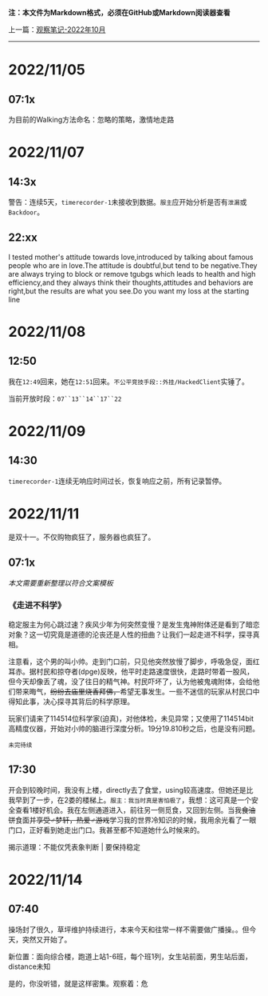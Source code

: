 **注：本文件为Markdown格式，必须在GitHub或Markdown阅读器查看**

上一篇：[观察笔记-2022年10月](https://github.com/wujinjun-MC/spectator-notes/blob/main/%E8%A7%82%E5%AF%9F%E7%AC%94%E8%AE%B0/%E8%A7%82%E5%AF%9F%E7%AC%94%E8%AE%B0-2022%E5%B9%B410%E6%9C%88.md)

--------

# 2022/11/05

## 07:1x

为目前的Walking方法命名：忽略的策略，激情地走路

# 2022/11/07

## 14:3x

警告：连续5天，`timerecorder-1`未接收到数据。`服主`应开始分析是否有`泄漏`或`Backdoor`。

## 22:xx

I tested mother's attitude towards love,introduced by talking about famous people who are in love.The attitude is doubtful,but tend to be negative.They are always trying to block or remove tgubgs which leads to health and high efficiency,and they always think their thoughts,attitudes and behaviors are right,but the results are what you see.Do you want my loss at the starting line

# 2022/11/08

## 12:50

我在`12:49`回来，她在`12:51`回来。`不公平竞技手段::外挂/HackedClient`实锤了。

当前开放时段：`07``13``14``17``22`

# 2022/11/09

## 14:30

`timerecorder-1`连续无响应时间过长，恢复响应之前，所有记录暂停。

# 2022/11/11

是双十一。不仅购物疯狂了，服务器也疯狂了。

## 07:1x

*本文需要重新整理以符合文案模板*

### 《走进不科学》

稳定服主为何心跳过速？疾风少年为何突然变慢？是发生鬼神附体还是看到了暗恋对象？这一切究竟是道德的沦丧还是人性的扭曲？让我们一起走进不科学，探寻真相。

注意看，这个男的叫小帅。走到门口前，只见他突然放慢了脚步，呼吸急促，面红耳赤。据村民和掠夺者(dpge)反映，他平时走路速度很快，走路时带着一股风，但今天却像丢了魂，没了往日的精气神。村民吓坏了，认为他被鬼魂附体，会给他们带来晦气，~~纷纷去庙里烧香拜佛，~~希望无事发生。一些不迷信的玩家从村民口中得知此事，决心探寻其背后的科学原理。

玩家们请来了114514位科学家(迫真)，对他体检，未见异常；又使用了114514bit高精度仪器，开始对小帅的脑进行深度分析。19分19.810秒之后，也是没有问题。

`未完待续`

## 17:30

开会到较晚时间，我没有上楼，directly去了食堂，using较高速度。但她还是比我早到了一步，在2娄的楼梯上。`服主：我当时真是害怕极了`，我想：这可真是一个安全查看1楼好机会。我在左侧通道进入，前往另一侧觅食，又回到左侧。当我~~食油饼~~食面并~~享受♂梦轩，热爱♂游戏~~学习我的世界冷知识的时候，我用余光看了一眼门口，正好看到她走出门口。我甚至都不知道她什么时候来的。

揭示道理：不能仅凭表象判断 | 要保持稳定

# 2022/11/14

## 07:40

操场封了很久，草坪维护持续进行，本来今天和往常一样不需要做广播操。。但今天，突然又开始了。

新位置：面向综合楼，跑道上站1-6班，每个班1列，女生站前面，男生站后面，distance未知

是的，你没听错，就是这样密集。观察着：危
